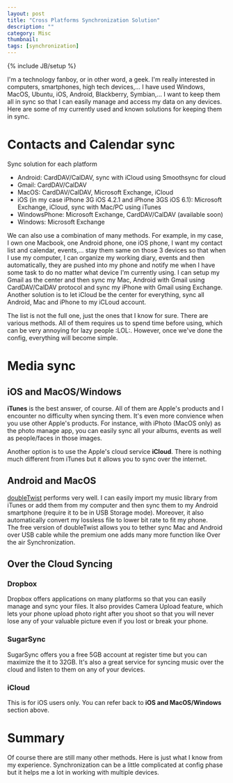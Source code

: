 ```yaml
---
layout: post
title: "Cross Platforms Synchronization Solution"
description: ""
category: Misc
thumbnail: 
tags: [synchronization]
---
```

{% include JB/setup %}

I'm a technology fanboy, or in other word, a geek. I'm really interested in
computers, smartphones, high tech devices,... I have used Windows, MacOS,
Ubuntu, iOS, Android, Blackberry, Symbian,... I want to keep them all in sync so
that I can easily manage and access my data on any devices. Here are some of my
currently used and known solutions for keeping them in sync.

# Contacts and Calendar sync

Sync solution for each platform
* Android: CardDAV/CalDAV, sync with iCloud using Smoothsync for cloud
* Gmail: CardDAV/CalDAV
* MacOS: CardDAV/CalDAV, Microsoft Exchange, iCloud
* iOS (in my case iPhone 3G iOS 4.2.1 and iPhone 3GS iOS 6.1): Microsoft
Exchange, iCloud, sync with Mac/PC using iTunes
* WindowsPhone: Microsoft Exchange, CardDAV/CalDAV (available soon)
* Windows: Microsoft Exchange

We can also use a combination of many methods. For example, in my case, I own
one Macbook, one Android phone, one iOS phone, I want my contact list and
calendar, events,... stay them same on those 3 devices so that when I use my
computer, I can organize my working diary, events and then automatically, they
are pushed into my phone and notify me when I have some task to do no matter
what device I'm currently using. I can setup my Gmail as the center and then
sync my Mac, Android with Gmail using CardDAV/CalDAV protocol and sync my iPhone
with Gmail using Exchange. Another solution is to let iCloud be the center for
everything, sync all Android, Mac and iPhone to my iCLoud account.

The list is not the full one, just the ones that I know for sure. There are
various methods. All of them requires us to spend time before using, which can
be very annoying for lazy people :LOL:. However, once we've done the config,
everything will become simple.

# Media sync

## iOS and MacOS/Windows

**iTunes** is the best answer, of course. All of them are Apple's products and I
  encounter no difficulty when syncing them. It's even more convience when you
  use other Apple's products. For instance, with iPhoto (MacOS only) as the photo manage app,
  you can easily sync all your albums, events as well as people/faces in those
  images.

Another option is to use the Apple's cloud service **iCloud**. There is nothing
much different from iTunes but it allows you to sync over the internet.

## Android and MacOS

[doubleTwist](http://www.doubletwist.com/) performs very well. I can easily
import my music library from iTunes or add them from my computer and then sync
them to my Android smartphone (require it to be in USB Storage mode). Moreover,
it also automatically convert my lossless file to lower bit rate to fit my
phone.  
The free version of doubleTwist allows you to tether sync Mac and Android over
USB cable while the premium one adds many more function like Over the air
Synchronization.

## Over the Cloud Syncing

### Dropbox

Dropbox offers applications on many platforms so that you can easily manage and
sync your files. It also provides Camera Upload feature, which lets your phone
upload photo right after you shoot so that you will never lose any of your
valuable picture even if you lost or break your phone.

### SugarSync

SugarSync offers you a free 5GB account at register time but you can maximize
the it to 32GB. It's also a great service for syncing music over the cloud and
listen to them on any of your devices.

### iCloud

This is for iOS users only. You can refer back to **iOS and MacOS/Windows**
section above.

# Summary

Of course there are still many other methods. Here is just what I know from my
experience. Synchronization can be a little complicated at config phase but it
helps me a lot in working with multiple devices.
